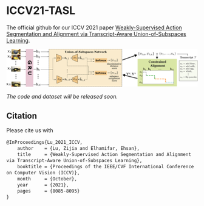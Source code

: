 # ICCV21-TASL

The official github for our ICCV 2021 paper [Weakly-Supervised Action Segmentation and Alignment via Transcript-Aware Union-of-Subspaces Learning](https://openaccess.thecvf.com/content/ICCV2021/papers/Lu_Weakly-Supervised_Action_Segmentation_and_Alignment_via_Transcript-Aware_Union-of-Subspaces_Learning_ICCV_2021_paper.pdf).


![main_graph](resources/schematic.png)

*The code and dataset will be released soon.*


## Citation 
Please cite us with
```
@InProceedings{Lu_2021_ICCV,
    author    = {Lu, Zijia and Elhamifar, Ehsan},
    title     = {Weakly-Supervised Action Segmentation and Alignment via Transcript-Aware Union-of-Subspaces Learning},
    booktitle = {Proceedings of the IEEE/CVF International Conference on Computer Vision (ICCV)},
    month     = {October},
    year      = {2021},
    pages     = {8085-8095}
}
```
